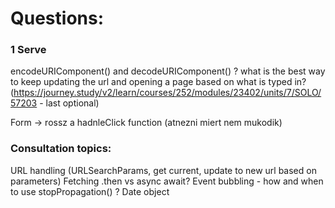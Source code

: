 # Questions:  

### 1 Serve

encodeURIComponent() and decodeURIComponent() ?
what is the best way to keep updating the url and opening a page based on what is typed in?
    (https://journey.study/v2/learn/courses/252/modules/23402/units/7/SOLO/57203 - last optional)

Form -> rossz a hadnleClick function (atnezni miert nem mukodik)

### Consultation topics:

URL handling (URLSearchParams, get current, update to new url based on parameters)
Fetching .then vs async await?
Event bubbling - how and when to use stopPropagation() ?
Date object